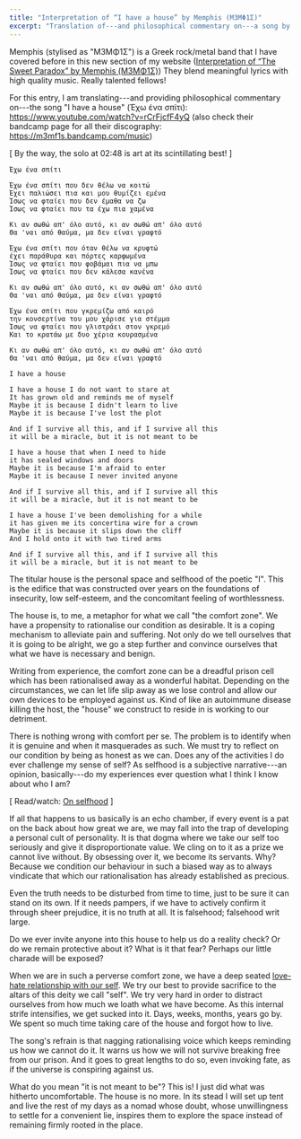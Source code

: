 ```yaml
---
title: "Interpretation of “I have a house” by Memphis (Μ3ΜΦ1Σ)"
excerpt: "Translation of---and philosophical commentary on---a song by Memphis (Μ3ΜΦ1Σ) whose translated title is 'I have a house'."
---
```


Memphis (stylised as "Μ3ΜΦ1Σ") is a Greek rock/metal band that I have
covered before in this new section of my website ([Interpretation of
“The Sweet Paradox” by Memphis (Μ3ΜΦ1Σ)](https://protesilaos.com/interpretations/2022-07-01-memphis-sweet-paradox/))
They blend meaningful lyrics with high quality music.  Really talented
fellows!

For this entry, I am translating---and providing philosophical
commentary on---the song "I have a house" (Έχω ένα σπίτι):
<https://www.youtube.com/watch?v=rCrFjcfF4yQ> (also check their bandcamp
page for all their discography: <https://m3mf1s.bandcamp.com/music>)

[ By the way, the solo at 02:48 is art at its scintillating best! ]

```
Έχω ένα σπίτι

Έχω ένα σπίτι που δεν θέλω να κοιτώ
Έχει παλιώσει πια και μου θυμίζει εμένα
Ίσως να φταίει που δεν έμαθα να ζω
Ίσως να φταίει που τα έχω πια χαμένα 
 
Κι αν σωθώ απ' όλο αυτό, κι αν σωθώ απ' όλο αυτό 
Θα 'ναι από θαύμα, μα δεν είναι γραφτό

Έχω ένα σπίτι που όταν θέλω να κρυφτώ
έχει παράθυρα και πόρτες καρφωμένα
Ίσως να φταίει που φοβάμαι πια να μπω
Ίσως να φταίει που δεν κάλεσα κανένα

Κι αν σωθώ απ' όλο αυτό, κι αν σωθώ απ' όλο αυτό 
Θα 'ναι από θαύμα, μα δεν είναι γραφτό

Έχω ένα σπίτι που γκρεμίζω από καιρό
την κονσερτίνα του μου χάρισε για στέμμα
Ίσως να φταίει που γλιστράει στον γκρεμό
Και το κρατάω με δυο χέρια κουρασμένα

Κι αν σωθώ απ' όλο αυτό, κι αν σωθώ απ' όλο αυτό 
Θα 'ναι από θαύμα, μα δεν είναι γραφτό
```

```
I have a house

I have a house I do not want to stare at
It has grown old and reminds me of myself
Maybe it is because I didn't learn to live
Maybe it is because I've lost the plot

And if I survive all this, and if I survive all this
it will be a miracle, but it is not meant to be

I have a house that when I need to hide
it has sealed windows and doors
Maybe it is because I'm afraid to enter
Maybe it is because I never invited anyone

And if I survive all this, and if I survive all this
it will be a miracle, but it is not meant to be

I have a house I've been demolishing for a while
it has given me its concertina wire for a crown
Maybe it is because it slips down the cliff
And I hold onto it with two tired arms

And if I survive all this, and if I survive all this
it will be a miracle, but it is not meant to be
```

The titular house is the personal space and selfhood of the poetic "I".
This is the edifice that was constructed over years on the foundations
of insecurity, low self-esteem, and the concomitant feeling of
worthlessness.

The house is, to me, a metaphor for what we call "the comfort zone".  We
have a propensity to rationalise our condition as desirable.  It is a
coping mechanism to alleviate pain and suffering.  Not only do we tell
ourselves that it is going to be alright, we go a step further and
convince ourselves that what we have is necessary and benign.

Writing from experience, the comfort zone can be a dreadful prison cell
which has been rationalised away as a wonderful habitat.  Depending on
the circumstances, we can let life slip away as we lose control and
allow our own devices to be employed against us.  Kind of like an
autoimmune disease killing the host, the "house" we construct to reside
in is working to our detriment.

There is nothing wrong with comfort per se.  The problem is to identify
when it is genuine and when it masquerades as such.  We must try to
reflect on our condition by being as honest as we can.  Does any of the
activities I do ever challenge my sense of self?  As selfhood is a
subjective narrative---an opinion, basically---do my experiences ever
question what I think I know about who I am?

[ Read/watch: [On selfhood](https://protesilaos.com/books/2022-05-31-selfhood/) ]

If all that happens to us basically is an echo chamber, if every event
is a pat on the back about how great we are, we may fall into the trap
of developing a personal cult of personality.  It is that dogma where we
take our self too seriously and give it disproportionate value.  We
cling on to it as a prize we cannot live without.  By obsessing over it,
we become its servants.  Why?  Because we condition our behaviour in
such a biased way as to always vindicate that which our rationalisation
has already established as precious.

Even the truth needs to be disturbed from time to time, just to be sure
it can stand on its own.  If it needs pampers, if we have to actively
confirm it through sheer prejudice, it is no truth at all.  It is
falsehood; falsehood writ large.

Do we ever invite anyone into this house to help us do a reality check?
Or do we remain protective about it?  What is it that fear?  Perhaps our
little charade will be exposed?

When we are in such a perverse comfort zone, we have a deep seated
[love-hate relationship with our self](https://protesilaos.com/interpretations/2022-06-30-psarantonis-tigri/).
We try our best to provide sacrifice to the altars of this deity we call
"self".  We try very hard in order to distract ourselves from how much
we loath what we have become.  As this internal strife intensifies, we
get sucked into it.  Days, weeks, months, years go by.  We spent so much
time taking care of the house and forgot how to live.

The song's refrain is that nagging rationalising voice which keeps
reminding us how we cannot do it.  It warns us how we will not survive
breaking free from our prison.  And it goes to great lengths to do so,
even invoking fate, as if the universe is conspiring against us.

What do you mean "it is not meant to be"?  This is!  I just did what was
hitherto uncomfortable.  The house is no more.  In its stead I will set
up tent and live the rest of my days as a nomad whose doubt, whose
unwillingness to settle for a convenient lie, inspires them to explore
the space instead of remaining firmly rooted in the place.
